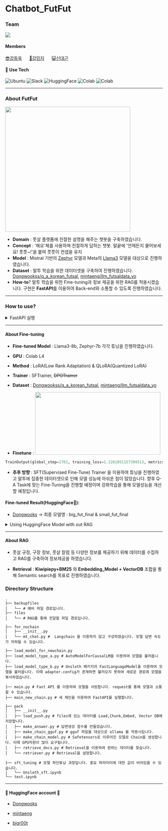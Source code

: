 # Chatbot_FutFut

### Team 

<a href = "https://dongwooks.notion.site/LLM-2-0-e67ead8ba79a4acd9b4d1b815e3dfa94?pvs=4"><img src="https://img.shields.io/badge/팀 Notion-ffffff?style=flat&logo=Notion&logoColor=black" /></a>

#### Members
[😎강동욱](https://github.com/ddsntc1)&nbsp;&nbsp;&nbsp;&nbsp;&nbsp; [🦄강민지](https://github.com/lucide99)&nbsp;&nbsp;&nbsp;&nbsp;&nbsp; [😺신대근](https://github.com/bigroot0504)

#### 🚀 Use Tech
![Ubuntu](https://img.shields.io/badge/ubuntu-orange?style=for-the-badge&logo=ubuntu)
![Slack](https://img.shields.io/badge/slack-blue?style=for-the-badge&logo=slack)
![HuggingFace](https://img.shields.io/badge/huggingface-yellow?style=for-the-badge&logo=HuggingFace)
![Colab](https://img.shields.io/badge/Colab-black?style=for-the-badge&logo=GoogleColab)
![Colab](https://img.shields.io/badge/FastAPI-cyanblue?style=for-the-badge&logo=FastAPI)

---

### About FutFut
<img src="https://github.com/ddsntc1/Chatbot_FutFut/assets/38596856/cb1cd8b7-c556-46a8-ab8d-e093af713433.jpg" width="400" height="400">

- **Domain** : 풋살 플랫폼에 친절한 설명을 해주는 챗봇을 구축하였습니다.
- **Concept** : '해요'체를 사용하며 친절하게 답하는 챗봇. 말끝에 '언제든지 물어보세요! 풋풋~!'을 붙여 풋풋이 컨셉을 유지 
- **Model** : Mistral 기반의 [Zephyr](https://huggingface.co/HuggingFaceH4/zephyr-7b-beta) 모델과 Meta의 [Llama3](https://huggingface.co/meta-llama/Meta-Llama-3-8B) 모델을 대상으로 진행하였습니다. 
- **Dataset** : 말투 학습을 위한 데이터셋을 구축하여 진행하였습니다. [Dongwookss/q_a_korean_futsal](https://huggingface.co/datasets/Dongwookss/q_a_korean_futsal), [mintaeng/llm_futsaldata_yo](https://huggingface.co/datasets/mintaeng/llm_futsaldata_yo)
- **How-to**? 말투 학습을 위한 Fine-tuning과 정보 제공을 위한 RAG를 적용시켰습니다. 구현은 **FastAPI**를 이용하여 Back-end와 소통할 수 있도록 진행하였습니다. 
---
### How to use? 

<details>
  <summary>FastAPI 실행</summary>

   ```python
  uvicorn main:app --reload -p <포트번호지정>
  ```

</details>

---

#### About Fine-tuning
- **Fine-tuned Model** : Llama3-8b, Zephyr-7b 각각 튜닝을 진행하였습니다.
- **GPU** : Colab L4 
- **Method** : LoRA(Low Rank Adaptation) & QLoRA(Quantized LoRA)
- **Trainer** : SFTrainer, ~~DPOTrainer~~
- **Dataset** : [Dongwookss/q_a_korean_futsal](https://huggingface.co/datasets/Dongwookss/q_a_korean_futsal), [mintaeng/llm_futsaldata_yo](https://huggingface.co/datasets/mintaeng/llm_futsaldata_yo)

- **Finetune** : <img src="https://github.com/ddsntc1/Chatbot_FutFut/assets/38596856/6bd84b2b-5ba2-4205-8203-3ec539d33899.jpg" width="400" height="200">

```python
TrainOutput(global_step=1761, training_loss=1.1261051157399513, metrics={'train_runtime': 26645.6613, 'train_samples_per_second': 2.644, 'train_steps_per_second': 0.066, 'total_flos': 7.784199669311078e+17, 'train_loss': 1.1261051157399513, 'epoch': 3.0})
```

- **추후 방향** : SFT(Supervised Fine-Tune) Trainer 을 이용하여 튜닝을 진행하였고 말투에 집중한 데이터셋으로 인해 모델 성능에 아쉬운 점이 많았습니다. 향후 Q-A Task에 맞는 Fine-Tuning을 진행할 예정이며 강화학습을 통해 모델성능을 개선할 예정입니다.

#### Fine-tuned Result(HuggingFace🤗): 

- [Dongwooks](https://huggingface.co/Dongwookss) -> 최종 모델명 : big_fut_final & small_fut_final

<details>
  <summary>Using HuggingFace Model with out RAG </summary>
  
``` python
# Using HuggingFace Model with out RAG 
# !pip install transformers==4.40.0 accelerate

import os
import torch
from transformers import AutoTokenizer, AutoModelForCausalLM
from transformers import TextStreamer

model_id = 'Dongwookss/원하는모델'
tokenizer = AutoTokenizer.from_pretrained(model_id)
model = AutoModelForCausalLM.from_pretrained(
    model_id,
    torch_dtype=torch.bfloat16,
    device_map="auto",
)

PROMPT = '''
Below is an instruction that describes a task. Write a response that appropriately completes the request.
'''
instruction = "question"

messages = [
    {"role": "system", "content": f"{PROMPT}"},
    {"role": "user", "content": f"{instruction}"}
    ]
input_ids = tokenizer.apply_chat_template(
    messages,
    add_generation_prompt=True,
    return_tensors="pt"
).to(model.device)

terminators = [
    tokenizer.eos_token_id,
    tokenizer.convert_tokens_to_ids("<|eot_id|>")
]

text_streamer = TextStreamer(tokenizer)
output = model.generate(
    input_ids,
    max_new_tokens=4096,
    eos_token_id=terminators,
    do_sample=True,
    streamer = text_streamer,
    temperature=0.6,
    top_p=0.9,
    repetition_penalty = 1.1
)

```
</details>



---


#### About RAG

- 풋살 규정, 구장 정보, 풋살 칼럼 등 다양한 정보를 제공하기 위해 데이터를 수집하고 RAG를 구축하여 정보제공을 하였습니다.

- **Retrieval** : **Kiwipiepy+BM25** 와 **Embedding_Model + VectorDB** 조합을 통해 Semantic search를 목표로 진행하였습니다.


### Directory Structure
```Linux
.
├── backupfiles
│   └── # 예비 파일 경로입니다.
├── files
│   └── # RAG를 통해 전달할 파일 경로입니다.

├── for_nochain
│   ├── __init__.py
│   └── mt_chat.py #  Langchain 을 이용하지 않고 구성하였습니다. 모델 답변 속도가 저하될 수 있습니다.

├── load_model_for_newchain.py
├── load_model_type_a.py # AutoModelForCausalLM을 이용하여 모델을 불러옵니다.
├── load_model_type_b.py # Unsloth 패키지의 FastLanguageModel을 이용하여 모델을 불러옵니다. 이때 adapter.config가 존재하면 불러오지 못하여 새로운 경로에 모델을 복사하였습니다.

├── main.py # Fast API 를 이용하여 모델을 서빙합니다. request를 통해 모델과 소통할 수 있습니다.
├── main_new_chain.py # 새 체인을 이용하여 FastAPI를 실행합니다.

├── pack
│   ├── __init__.py
│   ├── load_push.py # files에 있는 데이터를 Load,Chunk,Embed, Vector DB에 저장합니다.
│   ├── make_answer.py # 답변생성 함수를 만들었습니다.
│   ├── make_chain_gguf.py # gguf 파일을 대상으로 ollama 를 적용시킵니다.
│   ├── make_chain_model.py # Safetensors로 이루어진 모델로 Chain을 생성합니다. 이때 GPU자원이 많이 요구됩니다.
│   ├── retrieve_docs.py # Retrieval을 이용하여 원하는 데이터를 찾습니다.
│   └── retriever.py # Retrieval을 설정합니다.

├── sft_tuning # 모델 파인튜닝 과정입니다. 중요 파라미터에 대한 값이 비어있을 수 있습니다.
│   └── Unsloth_sft.ipynb
└── test.ipynb
```

---

#### 🤗 HuggingFace account 🤗

- [Dongwooks](https://huggingface.co/Dongwookss) 
- [mintaeng](https://huggingface.co/mintaeng)

- [bigr00t](https://huggingface.co/bigr00t)
